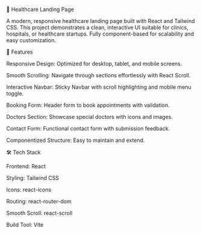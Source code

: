🏥 Healthcare Landing Page

A modern, responsive healthcare landing page built with React and Tailwind CSS. This project demonstrates a clean, interactive UI suitable for clinics, hospitals, or healthcare startups. Fully component-based for scalability and easy customization.

🌟 Features

Responsive Design: Optimized for desktop, tablet, and mobile screens.

Smooth Scrolling: Navigate through sections effortlessly with React Scroll.

Interactive Navbar: Sticky Navbar with scroll highlighting and mobile menu toggle.

Booking Form: Header form to book appointments with validation.

Doctors Section: Showcase special doctors with icons and images.

Contact Form: Functional contact form with submission feedback.

Componentized Structure: Easy to maintain and extend.

🛠 Tech Stack

Frontend: React

Styling: Tailwind CSS

Icons: react-icons

Routing: react-router-dom 

Smooth Scroll: react-scroll

Build Tool: Vite
